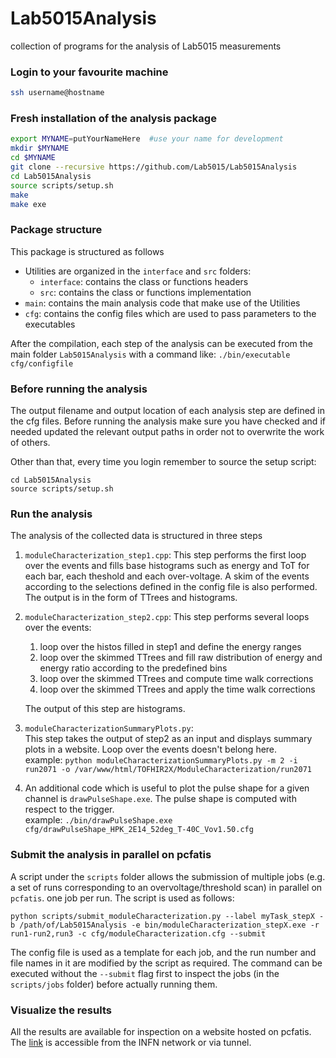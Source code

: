 # Lab5015Analysis
collection of programs for the analysis of Lab5015 measurements



### Login to your favourite machine
```sh
ssh username@hostname
```



### Fresh installation of the analysis package
```sh
export MYNAME=putYourNameHere  #use your name for development
mkdir $MYNAME
cd $MYNAME
git clone --recursive https://github.com/Lab5015/Lab5015Analysis
cd Lab5015Analysis
source scripts/setup.sh
make
make exe
```


### Package structure
This package is structured as follows
- Utilities are organized in the `interface` and `src` folders:
    - `interface`: contains the class or functions headers
    - `src`: contains the class or functions implementation
- `main`: contains the main analysis code that make use of the Utilities
- `cfg`: contains the config files which are used to pass parameters to the executables

After the compilation, each step of the analysis can be executed from the main folder `Lab5015Analysis` with a command like:
`./bin/executable cfg/configfile`



### Before running the analysis
The output filename and output location of each analysis step are defined in the cfg files. Before running the analysis make sure you have checked and if needed updated the relevant output paths in order not to overwrite the work of others.

Other than that, every time you login remember to source the setup script:
```
cd Lab5015Analysis
source scripts/setup.sh
```


### Run the analysis
The analysis of the collected data is structured in three steps
1. `moduleCharacterization_step1.cpp`:
   This step performs the first loop over the events and fills base histograms such as energy and ToT for each bar, each theshold and each over-voltage. A skim of the events according to the selections defined in the config file is also performed. The output is in the form of TTrees and histograms.

1. `moduleCharacterization_step2.cpp`:
   This step performs several loops over the events:
    1. loop over the histos filled in step1 and define the energy ranges
    1. loop over the skimmed TTrees and fill raw distribution of energy and energy ratio according to the predefined bins
    1. loop over the skimmed TTrees and compute time walk corrections
    1. loop over the skimmed TTrees and apply the time walk corrections
    
   The output of this step are histograms.

1. `moduleCharacterizationSummaryPlots.py`:                                                                                                                                                               
   This step takes the output of step2 as an input and displays summary plots in a website. Loop over the events doesn't belong here.                                                                     
   example: `python moduleCharacterizationSummaryPlots.py -m 2 -i run2071 -o /var/www/html/TOFHIR2X/ModuleCharacterization/run2071`                                                                       
                                                                                                                                                                                                          
                                                                                                                                                                                                          
1. An additional code which is useful to plot the pulse shape for a given channel is `drawPulseShape.exe`. The pulse shape is computed with respect to the trigger.                                       
   example: `./bin/drawPulseShape.exe cfg/drawPulseShape_HPK_2E14_52deg_T-40C_Vov1.50.cfg`                   
   

### Submit the analysis in parallel on pcfatis
A script under the `scripts` folder allows the submission of multiple jobs (e.g. a set of runs corresponding to an overvoltage/threshold scan) in parallel on `pcfatis`. one job per run. The script is used as follows:
```
python scripts/submit_moduleCharacterization.py --label myTask_stepX -b /path/of/Lab5015Analysis -e bin/moduleCharacterization_stepX.exe -r run1-run2,run3 -c cfg/moduleCharacterization.cfg --submit
```
The config file is used as a template for each job, and the run number and file names in it are modified by the script as required. The command can be executed without the `--submit` flag first to inspect the jobs (in the `scripts/jobs` folder) before actually running them.



### Visualize the results
All the results are available for inspection on a website hosted on pcfatis. The [link](http://pcfatis.mib.infn.it) is accessible from the INFN network or via tunnel.



